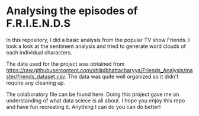 # Analysing the episodes of F.R.I.E.N.D.S
In this repository, I did a basic analysis from the popular TV show Friends. I took a look at the sentiment analysis and tried to generate word clouds of each individual characters.

The data used for the project was obtained from https://raw.githubusercontent.com/shilpibhattacharyya/Friends_Analysis/master/friends_dataset.csv. The data was quite well organized so it didn't require any cleaning up.

The colaboratory file can be found here. Doing this project gave me an understanding of what data sciece is all about. I hope you enjoy this repo and have fun recreating it. Anything I can do you can do better! 
